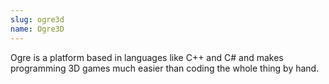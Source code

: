 ```yaml
---
slug: ogre3d
name: Ogre3D
---
```

Ogre is a platform based in languages like C++ and C# and makes programming 3D games much easier than coding the whole thing by hand.
